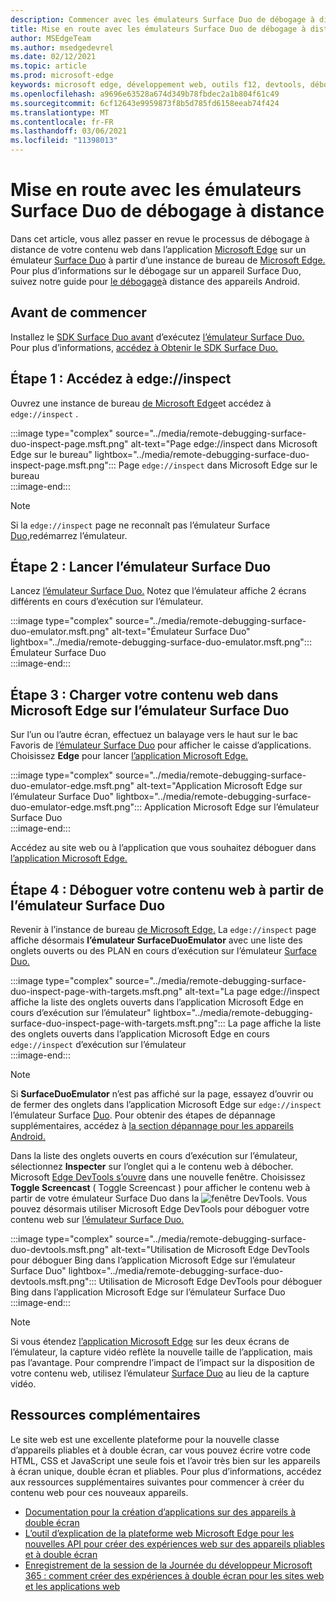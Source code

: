 ```yaml
---
description: Commencer avec les émulateurs Surface Duo de débogage à distance.
title: Mise en route avec les émulateurs Surface Duo de débogage à distance
author: MSEdgeTeam
ms.author: msedgedevrel
ms.date: 02/12/2021
ms.topic: article
ms.prod: microsoft-edge
keywords: microsoft edge, développement web, outils f12, devtools, débogage à distance, android, surface duo
ms.openlocfilehash: a9696e63528a674d349b78fbdec2a1b804f61c49
ms.sourcegitcommit: 6cf12643e9959873f8b5d785fd6158eeab74f424
ms.translationtype: MT
ms.contentlocale: fr-FR
ms.lasthandoff: 03/06/2021
ms.locfileid: "11398013"
---
```

# <a name="get-started-with-remote-debugging-surface-duo-emulators"></a>Mise en route avec les émulateurs Surface Duo de débogage à distance  

Dans cet article, vous allez passer en revue le processus de débogage à distance de votre contenu web dans l’application [Microsoft Edge][GooglePlayStoreAppsComMicrosoftEmmx] sur un émulateur [Surface Duo][MicrosoftSurfaceDevicesSurfaceDuo] à partir d’une instance de bureau de [Microsoft Edge.][MicrosoftEdge]  Pour plus d’informations sur le débogage sur un appareil Surface Duo, suivez notre guide pour [le débogage][DevtoolsRemoteDebuggingMain]à distance des appareils Android.  

## <a name="before-you-begin"></a>Avant de commencer

Installez le [SDK Surface Duo avant][MicrosoftDownload100847] d’exécutez [l’émulateur Surface Duo.][DualScreenAndroidUseEmulator]  Pour plus d’informations, [accédez à Obtenir le SDK Surface Duo.][DualScreenAndroidGetDuoSdk]  

## <a name="step-1-navigate-to-edgeinspect"></a>Étape 1 : Accédez à edge://inspect  

Ouvrez une instance de bureau [de Microsoft Edge][MicrosoftEdge]et accédez à `edge://inspect` .  

:::image type="complex" source="../media/remote-debugging-surface-duo-inspect-page.msft.png" alt-text="Page edge://inspect dans Microsoft Edge sur le bureau" lightbox="../media/remote-debugging-surface-duo-inspect-page.msft.png":::
   Page `edge://inspect` dans Microsoft Edge sur le bureau  
:::image-end:::

> [!NOTE]
> Si la `edge://inspect` page ne reconnaît pas l’émulateur Surface [Duo,][DualScreenAndroidUseEmulator]redémarrez l’émulateur.  

## <a name="step-2-launch-the-surface-duo-emulator"></a>Étape 2 : Lancer l’émulateur Surface Duo  

Lancez [l’émulateur Surface Duo.][DualScreenAndroidUseEmulator]  Notez que l’émulateur affiche 2 écrans différents en cours d’exécution sur l’émulateur.  

:::image type="complex" source="../media/remote-debugging-surface-duo-emulator.msft.png" alt-text="Émulateur Surface Duo" lightbox="../media/remote-debugging-surface-duo-emulator.msft.png":::
   Émulateur Surface Duo  
:::image-end:::  

## <a name="step-3-load-your-web-content-in-microsoft-edge-on-the-surface-duo-emulator"></a>Étape 3 : Charger votre contenu web dans Microsoft Edge sur l’émulateur Surface Duo  

Sur l’un ou l’autre écran, effectuez un balayage vers le haut sur le bac Favoris de [l’émulateur Surface Duo][DualScreenAndroidUseEmulator] pour afficher le caisse d’applications.  Choisissez **Edge** pour lancer [l’application Microsoft Edge.][GooglePlayStoreAppsComMicrosoftEmmx]  

:::image type="complex" source="../media/remote-debugging-surface-duo-emulator-edge.msft.png" alt-text="Application Microsoft Edge sur l’émulateur Surface Duo" lightbox="../media/remote-debugging-surface-duo-emulator-edge.msft.png":::
   Application Microsoft Edge sur l’émulateur Surface Duo  
:::image-end:::  

Accédez au site web ou à l’application que vous souhaitez déboguer dans [l’application Microsoft Edge.][GooglePlayStoreAppsComMicrosoftEmmx]  

## <a name="step-4-debug-your-web-content-from-the-surface-duo-emulator"></a>Étape 4 : Déboguer votre contenu web à partir de l’émulateur Surface Duo  

Revenir à l’instance de bureau [de Microsoft Edge.][MicrosoftEdge]  La `edge://inspect` page affiche désormais **l’émulateur SurfaceDuoEmulator** avec une liste des onglets ouverts ou des PLAN en cours d’exécution sur l’émulateur [Surface Duo.][DualScreenAndroidUseEmulator] [][ProgressiveWebAppsIndex]  

:::image type="complex" source="../media/remote-debugging-surface-duo-inspect-page-with-targets.msft.png" alt-text="La page edge://inspect affiche la liste des onglets ouverts dans l’application Microsoft Edge en cours d’exécution sur l’émulateur" lightbox="../media/remote-debugging-surface-duo-inspect-page-with-targets.msft.png":::
   La page affiche la liste des onglets ouverts dans l’application Microsoft Edge en cours `edge://inspect` d’exécution sur l’émulateur  
:::image-end:::  

> [!NOTE]
> Si **SurfaceDuoEmulator** n’est pas affiché sur la page, essayez d’ouvrir ou de fermer des onglets dans l’application Microsoft Edge sur `edge://inspect` l’émulateur Surface [Duo][DualScreenAndroidUseEmulator]. [][GooglePlayStoreAppsComMicrosoftEmmx]  Pour obtenir des étapes de dépannage supplémentaires, accédez à [la section dépannage pour les appareils Android.][DevtoolsRemoteDebuggingIndexTroubleshootingDevtoolsIsNotDetectingAndroidDevice]  

Dans la liste des onglets ouverts en cours d’exécution sur l’émulateur, sélectionnez **Inspecter** sur l’onglet qui a le contenu web à débocher.  Microsoft [Edge DevTools s’ouvre][DevtoolsIndex] dans une nouvelle fenêtre.  Choisissez **Toggle Screencast** \( Toggle Screencast \) pour afficher le contenu web à partir de votre émulateur Surface Duo dans la ![ fenêtre ][ImageToggleScreencastIcon] DevTools. [][DualScreenAndroidUseEmulator]  Vous pouvez désormais utiliser Microsoft Edge DevTools pour déboguer votre contenu web sur [l’émulateur Surface Duo.][DualScreenAndroidUseEmulator]  

:::image type="complex" source="../media/remote-debugging-surface-duo-devtools.msft.png" alt-text="Utilisation de Microsoft Edge DevTools pour déboguer Bing dans l’application Microsoft Edge sur l’émulateur Surface Duo" lightbox="../media/remote-debugging-surface-duo-devtools.msft.png":::
   Utilisation de Microsoft Edge DevTools pour déboguer Bing dans l’application Microsoft Edge sur l’émulateur Surface Duo  
:::image-end:::  

> [!NOTE]
> Si vous étendez [l’application Microsoft Edge][GooglePlayStoreAppsComMicrosoftEmmx] sur les deux écrans de l’émulateur, la capture vidéo reflète la nouvelle taille de l’application, mais pas l’avantage.  Pour comprendre l’impact de l’impact sur la disposition de votre contenu web, utilisez l’émulateur [Surface Duo][DualScreenAndroidUseEmulator] au lieu de la capture vidéo.  

## <a name="additional-resources"></a>Ressources complémentaires  

Le site web est une excellente plateforme pour la nouvelle classe d’appareils pliables et à double écran, car vous pouvez écrire votre code HTML, CSS et JavaScript une seule fois et l’avoir très bien sur les appareils à écran unique, double écran et pliables.  Pour plus d’informations, accédez aux ressources supplémentaires suivantes pour commencer à créer du contenu web pour ces nouveaux appareils.  

*   [Documentation pour la création d’applications sur des appareils à double écran][DualScreenIndex]  
*   [L’outil d’explication de la plateforme web Microsoft Edge pour les nouvelles API pour créer des expériences web sur des appareils pliables et à double écran][GithubMicrosoftedgeMsedgeexplainersFoldablesExplainer]  
*   [Enregistrement de la session de la Journée du développeur Microsoft 365 : comment créer des expériences à double écran pour les sites web et les applications web][YoutubeDxrzwsqxpvc]  

<!-- image links -->  

[ImageToggleScreencastIcon]: images/toggle-screencast-icon.msft.png  

<!-- links -->  

[DevtoolsIndex]: ../index.md "Outils de développement Microsoft Edge (Chromium) | Documents Microsoft"  
[ProgressiveWebAppsIndex]: ../../progressive-web-apps-chromium/index.md "Applications web progressives sur Windows | Documents Microsoft"  
[DevtoolsRemoteDebuggingMain]: ./index.md "Commencer à déboguer à distance les appareils Android | Documents Microsoft"  
[DevtoolsRemoteDebuggingIndexTroubleshootingDevtoolsIsNotDetectingAndroidDevice]: ./index.md#troubleshooting-devtools-is-not-detecting-the-android-device "Résolution des problèmes : DevTools ne détecte pas l’appareil Android : mise en place du débogage à distance des appareils Android | Documents Microsoft"  

[DualScreenIndex]: /dual-screen/index "Créer des applications pour les appareils à double écran | Documents Microsoft"  
[DualScreenAndroidUseEmulator]: /dual-screen/android/use-emulator "Utiliser l’émulateur Surface DUo | Documents Microsoft"  
[DualScreenAndroidGetDuoSdk]: /dual-screen/android/get-duo-sdk "Obtenir le SDK Surface Duo | Documents Microsoft"  

[MicrosoftEdge]: https://www.microsoft.com/edge "Présentation du nouveau Microsoft Edge"  
[MicrosoftSurfaceDevicesSurfaceDuo]: https://www.microsoft.com/surface/devices/surface-duo "Nouveau modèle Surface Duo | Microsoft Surface"  
[MicrosoftDownload100847]: https://www.microsoft.com/download/details.aspx?id=100847 "Télécharger la version préliminaire du SDK Surface Duo | Centre de téléchargement Microsoft"  

[GooglePlayStoreAppsComMicrosoftEmmx]: https://play.google.com/store/apps/details?id=com.microsoft.emmx "Microsoft Edge : navigateur web | GooglePlay"  

[GithubMicrosoftedgeMsedgeexplainersFoldablesExplainer]: https://github.com/MicrosoftEdge/MSEdgeExplainers/blob/master/Foldables/explainer.md "Primitives de plateforme web pour les expériences | GitHub"  

[YoutubeDxrzwsqxpvc]: https://youtu.be/DXrZWsqXPVc "Comment créer des expériences à double écran pour le site web et les applications web | YouTube"  
